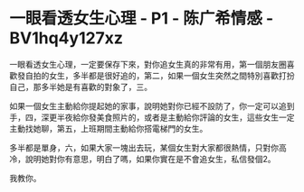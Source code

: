 # 一眼看透女生心理 - P1 - 陈广希情感 - BV1hq4y127xz

一眼看透女生心理，一定要保存下來，對你追女生真的非常有用，第一個朋友圈喜歡發自拍的女生，多半都是很好追的，第二，如果一個女生突然之間特別喜歡打扮自己，那多半她是有喜歡的對象了，三。

如果一個女生主動給你提起她的家事，說明她對你已經不設防了，你一定可以追到手，四，深更半夜給你發美食照片的，或者是主動給你評論的女生，這些女生一定主動找她聊，第五，上班期間主動給你搭電梯門的女生。

多半都是單身，六，如果大家一塊出去玩，某個女生對大家都很熱情，只對你高冷，說明她對你有意思，明白了嗎，如果你實在是不會追女生，私信發個2。

我教你。